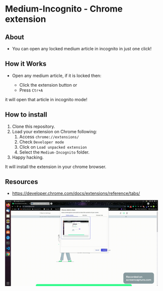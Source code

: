 # Medium-Incognito - Chrome extension

## About

- You can open any locked medium article in incognito in just one click!

## How it Works

- Open any medium article, if it is locked then:

  - Click the extension button or
  - Press `Ctr+A` 

 it will open that article in incognito mode!

## How to install

1. Clone this repository.
2. Load your extension on Chrome following:
   1. Access `chrome://extensions/`
   2. Check `Developer mode`
   3. Click on `Load unpacked extension`
   4. Select the `Medium-Incognito` folder.
3. Happy hacking.

It will install the extension in your chrome browser.

## Resources
 - https://developer.chrome.com/docs/extensions/reference/tabs/
 



![Demo](demo.gif)
